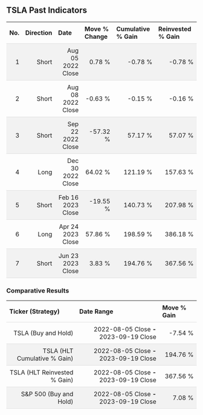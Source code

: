 
<style>
.hits {
            border-collapse: collapse;
            width: 100%;
        }
        .hits th, td {
            padding: 8px;
            border-bottom: 1px solid #ddd;
        }
        
        .hits td {text-align: right;}
        .hits th {text-align: left;}
        
        .hits tr:nth-child(even) {
            background-color: #f2f2f2;
        }
        
        .chartCol {
            width: 50%;
            float: left;
            padding: 20px;
        }  
</style>
    
<br>

## TSLA Past Indicators

<table class="hits">
    <tr>
        <th>No.</th>
        <th>Direction</th>
        <th>Date</th>
        <th>Move % Change</th>
        <th>Cumulative % Gain</th>
        <th>Reinvested % Gain</th>
      </tr>
    <tr>
        <td>1</td>
        <td>Short</td>
        <td>Aug 05 2022 Close</td>
        <td>0.78 %</td>
        <td>-0.78 %</td>
        <td>-0.78 %</td>
    </tr>
    <tr>
        <td>2</td>
        <td>Short</td>
        <td>Aug 08 2022 Close</td>
        <td>-0.63 %</td>
        <td>-0.15 %</td>
        <td>-0.16 %</td>
    </tr>
    <tr>
        <td>3</td>
        <td>Short</td>
        <td>Sep 22 2022 Close</td>
        <td>-57.32 %</td>
        <td>57.17 %</td>
        <td>57.07 %</td>
    </tr>
    <tr>
        <td>4</td>
        <td>Long</td>
        <td>Dec 30 2022 Close</td>
        <td>64.02 %</td>
        <td>121.19 %</td>
        <td>157.63 %</td>
    </tr>
    <tr>
        <td>5</td>
        <td>Short</td>
        <td>Feb 16 2023 Close</td>
        <td>-19.55 %</td>
        <td>140.73 %</td>
        <td>207.98 %</td>
    </tr>
    <tr>
        <td>6</td>
        <td>Long</td>
        <td>Apr 24 2023 Close</td>
        <td>57.86 %</td>
        <td>198.59 %</td>
        <td>386.18 %</td>
    </tr>
    <tr>
        <td>7</td>
        <td>Short</td>
        <td>Jun 23 2023 Close</td>
        <td>3.83 %</td>
        <td>194.76 %</td>
        <td>367.56 %</td>
    </tr>
    
</table>

### Comparative Results

<table class="hits">
    <thead>
        <th>Ticker (Strategy)</th>
        <th>Date Range</th>
        <th>Move % Gain</th>
    </thead>
    <tbody>
        <tr>
            <td>TSLA (Buy and Hold)</td>
            <td>2022-08-05 Close <b>-</b> 2023-09-19 Close</td>
            <td>-7.54 %</td>
        </tr>
        <tr>
            <td>TSLA (HLT Cumulative % Gain)</td>
            <td>2022-08-05 Close <b>-</b> 2023-09-19 Close</td>
            <td>194.76 %</td>
        </tr>
        <tr>
            <td>TSLA (HLT Reinvested % Gain)</td>
            <td>2022-08-05 Close <b>-</b> 2023-09-19 Close</td>
            <td>367.56 %</td>
        </tr>
        <tr>
            <td>S&P 500 (Buy and Hold)</td>
            <td>2022-08-05 Close <b>-</b> 2023-09-19 Close</td>
            <td>7.08 %</td>
        </tr>
    </tbody>
</table>
<br>
<br>